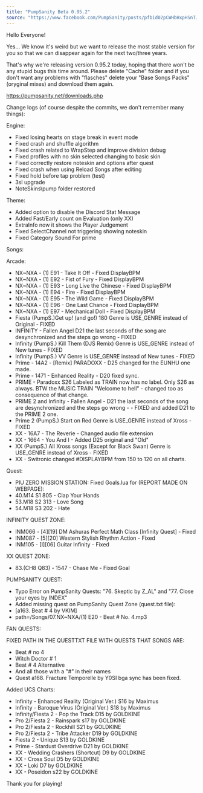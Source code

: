 ```yaml
---
title: "PumpSanity Beta 0.95.2"
source: "https://www.facebook.com/PumpSanity/posts/pfbid02pCWHbHxpHSnTJMZV86AXLguP6a2qMGsF21a2X6h58rWAZi16UGEzVNeSaWGEFdhal"
---
```


Hello Everyone!

Yes... We know it's weird but we want to release the most stable version for you so that we can disappear again for the next two/three years.

That's why we're releasing version 0.95.2 today, hoping that there won't be any stupid bugs this time around.
Please delete "Cache" folder and if you don't want any problems with "flasches" delete your "Base Songs Packs" (oryginal mixes) and download them again.

https://pumpsanity.net/downloads.php

Change logs (of course despite the commits, we don't remember many things):

Engine:
- Fixed losing hearts on stage break in event mode
- Fixed crash and shuffle algorithm
- Fixed crash related to WrapStep and improve division debug
- Fixed profiles with no skin selected changing to basic skin
- Fixed correctly restore noteskin and options after quest
- Fixed crash when using Reload Songs after editing
- Fixed hold before tap problem (test)
- 3sl upgrade
- NoteSkins\pump folder restored

Theme:
- Added option to disable the Discord Stat Message
- Added Fast/Early count on Evaluation (only XX)
- ExtraInfo now it shows the Player Judgement
- Fixed SelectChannel not triggering showing noteskin
- Fixed Category Sound For prime

Songs:

Arcade:
- NX~NXA - (1) E91 - Take It Off - Fixed DisplayBPM
- NX~NXA - (1) E92 - Fist of Fury  - Fixed DisplayBPM
- NX~NXA - (1) E93 - Long Live the Chinese  - Fixed DisplayBPM
- NX~NXA - (1) E94 - Fire  - Fixed DisplayBPM
- NX~NXA - (1) E95 - The Wild Game  - Fixed DisplayBPM
- NX~NXA - (1) E96 - One Last Chance  - Fixed DisplayBPM
- NX~NXA - (1) E97 - Mechanical Doll  - Fixed DisplayBPM
- Fiesta (PumpS.)Get up! (and go!) 180 Genre is USE_GENRE instead of Original - FIXED
- INFINITY - Fallen Angel D21 the last seconds of the song are desynchronized and the steps go wrong - FIXED 
- Infinity (PumpS.) Kill Them (DJS Remix) Genre is USE_GENRE instead of New tunes - FIXED
- Infinity (PumpS.) VV Genre is USE_GENRE instead of New tunes - FIXED
- Prime - 14A2 - [Remix] PARADOXX - D25 changed for the EUNHU one made.
- Prime - 1471 - Enhanced Reality - D20 fixed sync.
- PRIME - Paradoxx S26 Labeled as TRAIN now has no label. Only S26 as always. BTW the MUSIC TRAIN "Welcome to hell" - changed too as consequence of that change.
- PRIME 2 and Infinity - Fallen Angel - D21 the last seconds of the song are desynchronized and the steps go wrong - - FIXED and added D21 to the PRIME 2 one.
- Prime 2 (PumpS.) Start on Red Genre is USE_GENRE instead of Xross - FIXED
- XX - 16A7 - The Reverie - Changed audio file extension
- XX - 1664 - You And I - Added D25 original and "Old"
- XX (PumpS.) All Xross songs (Except for Black Swan) Genre is USE_GENRE instead of Xross - FIXED
- XX - Switronic changed #DISPLAYBPM from 150 to 120 on all charts.

Quest:
- PIU ZERO MISSION STATION: Fixed Goals.lua for (REPORT MADE ON WEBPAGE): 
- 40.M14 S1 805 - Clap Your Hands
- 53.M18 S2 313 - Love Song
- 54.M18 S3 202 - Hate

INFINITY QUEST ZONE:
- INM066 - [4][19] DM Ashuras Perfect Math Class [Infinity Quest] - Fixed 
- INM087 - [5][20] Western Stylish Rhythm Action - Fixed
- INM105 - [I][06] Guitar Infinity - Fixed

XX QUEST ZONE:  
- 83.(CH8 Q83) - 1547 - Chase Me - Fixed Goal

PUMPSANITY QUEST:
- Typo Error on PumpSanity Quests: "76. Skeptic by Z_AL" and "77. Close your eyes by INDEX"
- Added missing quest on PumpSanity Quest Zone (quest.txt file): 
- [a163. Beat # 4 by VKIM]
- path=/Songs/07.NX~NXA/(1) E20 - Beat # No. 4.mp3

FAN QUESTS: 

FIXED PATH IN THE QUESTTXT FILE WITH QUESTS THAT SONGS ARE: 

- Beat # no 4 
- Witch Doctor # 1 
- Beat # 4 Alternative 
- And all those with a "#" in their names
- Quest a168. Fracture Temporelle by Y0SI bga sync has been fixed.

Added UCS Charts:

- Infinity - Enhanced Reality (Original Ver.) S16 by Maximus
- Infinity - Baroque Virus (Original Ver.) S18 by Maximus
- Infinity/Fiesta 2 - Pop the Track D15 by GOLDKINE
- Pro 2/Fiesta 2 - Rainspark s17 by GOLDKINE
- Pro 2/Fiesta 2 - Rockhill S21 by GOLDKINE
- Pro 2/Fiesta 2 - Tribe Attacker D19 by GOLDKINE
- Fiesta 2 - Unique S13 by GOLDKINE
- Prime - Stardust Overdrive D21 by GOLDKINE
- XX - Wedding Crashers (Shortcut) D9 by GOLDKINE
- XX - Cross Soul D5 by GOLDKINE
- XX - Loki D7 by GOLDKINE
- XX - Poseidon s22 by GOLDKINE

Thank you for playing!